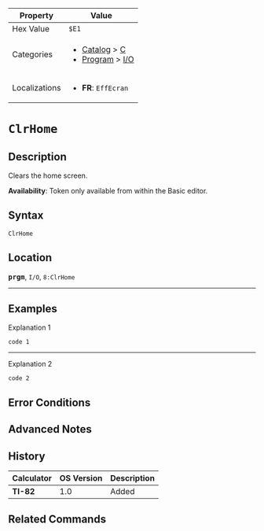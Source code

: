 | Property      | Value |
|---------------|-------|
| Hex Value     | `$E1`|
| Categories    | <ul><li>[Catalog](<../categories/Catalog.md>) > [C](<../categories/Catalog.md#C>)</li><li>[Program](<../categories/Program.md>) > [I/O](<../categories/Program.md#I/O>)</li></ul> |
| Localizations | <ul><li><b>FR</b>: `EffEcran`</li></ul> |

# `ClrHome`

## Description
Clears the home screen.


<b>Availability</b>: Token only available from within the Basic editor.

## Syntax
`ClrHome`

## Location
<tt><kbd><b>prgm</b></kbd></tt>, `I/O`, `8:ClrHome`
<hr>

## Examples

Explanation 1
```ti-basic
code 1
```
---
Explanation 2
```ti-basic
code 2
```

## Error Conditions


## Advanced Notes


## History
| Calculator | OS Version | Description |
|------------|------------|-------------|
| <b>TI-82</b> | 1.0 | Added |

## Related Commands

